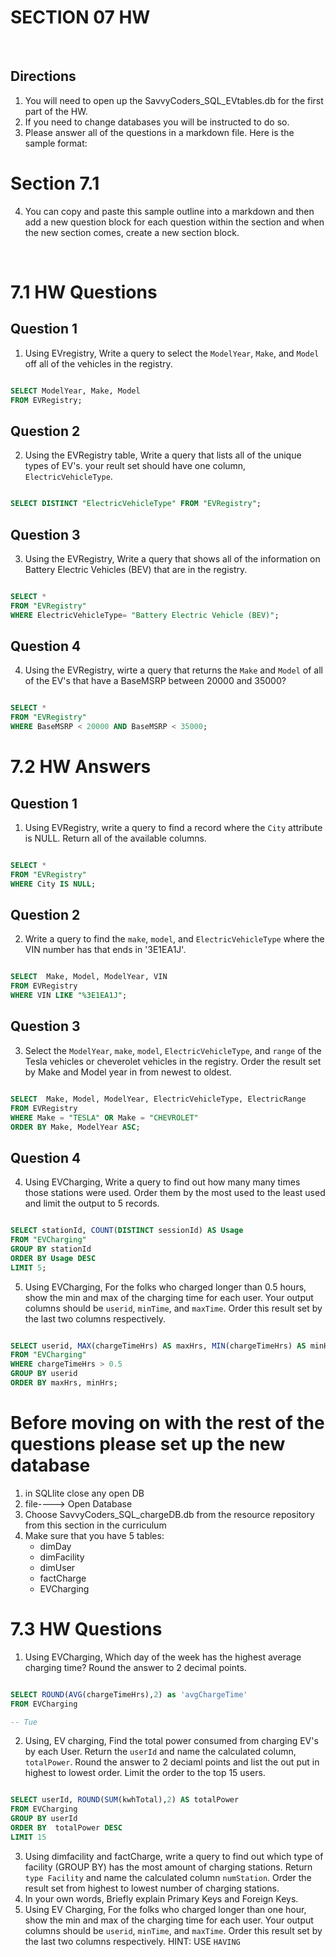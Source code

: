 # SECTION 07 HW 
<br>

## Directions 
1. You will need to open up the SavvyCoders_SQL_EVtables.db for the first part of the HW.
2. If you need to change databases you will be instructed to do so. 
3. Please answer all of the questions in a markdown file. Here is the sample format: 

# Section 7.1 


4. You can copy and paste this sample outline into a markdown and then add a new question block for each question within the section and when the new section comes, create a new section block. 
 

<br>

# 7.1 HW Questions 

## Question 1
1. Using EVregistry, Write a query to select the `ModelYear`, `Make`, and `Model` off all of the vehicles in the registry.

```SQL

SELECT ModelYear, Make, Model
FROM EVRegistry;

```
## Question 2 
2. Using the EVRegistry table, Write a query that lists all of the unique types of EV's. your reult set should have one column, `ElectricVehicleType`. 

```SQL

SELECT DISTINCT "ElectricVehicleType" FROM "EVRegistry";

```
## Question 3
3. Using the EVRegistry, Write a query that shows all of the information on Battery Electric Vehicles (BEV) that are in the registry. 

```SQL

SELECT * 
FROM "EVRegistry"
WHERE ElectricVehicleType= "Battery Electric Vehicle (BEV)";

```
## Question 4
4. Using the EVRegistry, wirte a query that returns the `Make` and `Model` of all of the EV's that have a BaseMSRP between 20000 and 35000?  

```SQL

SELECT * 
FROM "EVRegistry"
WHERE BaseMSRP < 20000 AND BaseMSRP < 35000;

```


# 7.2 HW Answers
## Question 1 

1. Using EVRegistry, write a query to find a record  where the `City` attribute is NULL. Return all of the available columns. 
```SQL

SELECT * 
FROM "EVRegistry"
WHERE City IS NULL;
```
## Question 2
2. Write a query to find the `make`, `model`, and `ElectricVehicleType` where the VIN number has  that ends in '3E1EA1J'.
```SQL

SELECT  Make, Model, ModelYear, VIN
FROM EVRegistry
WHERE VIN LIKE "%3E1EA1J";
```

## Question 3
3. Select the `ModelYear`, `make`, `model`, `ElectricVehicleType`, and `range` of the Tesla vehicles or cheverolet vehicles in the registry. Order the result set by Make and Model year in from newest to oldest. 

```SQL

SELECT  Make, Model, ModelYear, ElectricVehicleType, ElectricRange
FROM EVRegistry
WHERE Make = "TESLA" OR Make = "CHEVROLET"
ORDER BY Make, ModelYear ASC;

```

## Question 4
4. Using EVCharging, Write a query to find out how many many times those stations were used. Order them by the most used to the least used and limit the output to 5 records. 

```SQL

SELECT stationId, COUNT(DISTINCT sessionId) AS Usage
FROM "EVCharging"
GROUP BY stationId
ORDER BY Usage DESC
LIMIT 5;

```

5.  Using EVCharging, For the folks who charged longer than 0.5 hours, show the min and max of the charging time for each user. Your output columns should be `userid`, `minTime`, and `maxTime`. Order this result set by the last two columns respectively. 

```SQL

SELECT userid, MAX(chargeTimeHrs) AS maxHrs, MIN(chargeTimeHrs) AS minHrs
FROM "EVCharging"
WHERE chargeTimeHrs > 0.5
GROUP BY userid
ORDER BY maxHrs, minHrs;

```

# Before moving on with the rest of the questions please set up the new database
1. in SQLlite close any open DB
2. file----> Open Database
3. Choose SavvyCoders_SQL_chargeDB.db from the resource repository from this section in the curriculum
4. Make sure that you have 5 tables: 
    - dimDay 
    - dimFacility
    - dimUser
    - factCharge
    - EVCharging


# 7.3 HW Questions

1. Using EVCharging, Which day of the week has the highest average charging time? Round the answer to 2 decimal points.

```SQL

SELECT ROUND(AVG(chargeTimeHrs),2) as 'avgChargeTime'
FROM EVCharging

-- Tue

```
2. Using, EV charging, Find the total power consumed from charging EV's by each User. Return the `userId` and name the calculated column, `totalPower`. Round the answer to 2 deciaml points and list the out put in highest to lowest order. Limit the order to the top 15 users. 

```SQL

SELECT userId, ROUND(SUM(kwhTotal),2) AS totalPower
FROM EVCharging
GROUP BY userId
ORDER BY  totalPower DESC
LIMIT 15

```

3. Using dimfacility and factCharge, write a query to find out which type of facility (GROUP BY) has the most amount of charging stations. Return `type Facility` and name the calculated column `numStation`. Order the result set from highest to lowest number of charging stations.  
4. In your own words, Briefly explain Primary Keys and Foreign Keys. 
5. Using EV Charging, For the folks who charged longer than one hour, show the min and max of the charging time for each user. Your output columns should be `userid`, `minTime`, and `maxTime`. Order this result set by the last two columns respectively. HINT: USE `HAVING`

